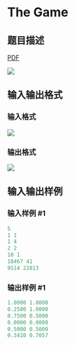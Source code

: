# The Game

## 题目描述

[problemUrl]: https://uva.onlinejudge.org/index.php?option=com_onlinejudge&Itemid=8&category=278&page=show_problem&problem=3805

[PDF](https://uva.onlinejudge.org/external/123/p12383.pdf)

![](https://cdn.luogu.com.cn/upload/vjudge_pic/UVA12383/4ecc158a73c68995d82a346782e31d871eff5b99.png)

## 输入输出格式

### 输入格式

![](https://cdn.luogu.com.cn/upload/vjudge_pic/UVA12383/9e4fc4d7bf6302351c001867c1e8935552fefc2b.png)

### 输出格式

![](https://cdn.luogu.com.cn/upload/vjudge_pic/UVA12383/5ae101d433103e75089fbfb42e3385ab483e4275.png)

## 输入输出样例

### 输入样例 #1

```cpp
5
1 1
1 4
2 2
10 1
18467 41
9514 22813
```


### 输出样例 #1

```cpp
1.0000 1.0000
0.2500 1.0000
0.7500 0.5000
0.0000 0.0000
0.5000 0.5000
0.3410 0.7057
```


